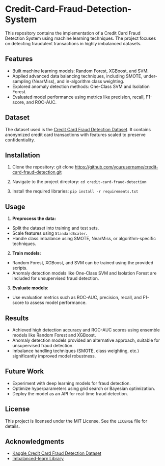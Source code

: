 # Credit-Card-Fraud-Detection-System

This repository contains the implementation of a Credit Card Fraud Detection System using machine learning techniques. The project focuses on detecting fraudulent transactions in highly imbalanced datasets.

## Features
- Built machine learning models: Random Forest, XGBoost, and SVM.
- Applied advanced data balancing techniques, including SMOTE, under-sampling (NearMiss), and in-algorithm class weighting.
- Explored anomaly detection methods: One-Class SVM and Isolation Forest.
- Evaluated model performance using metrics like precision, recall, F1-score, and ROC-AUC.

## Dataset
The dataset used is the [Credit Card Fraud Detection Dataset](https://www.kaggle.com/datasets/mlg-ulb/creditcardfraud). It contains anonymized credit card transactions with features scaled to preserve confidentiality.

## Installation
1. Clone the repository:
   git clone https://github.com/yourusername/credit-card-fraud-detection.git

2. Navigate to the project directory:
    `cd credit-card-fraud-detection`
   
3. Install the required libraries:
    `pip install -r requirements.txt`


## Usage
1. **Preprocess the data:**
- Split the dataset into training and test sets.
- Scale features using `StandardScaler`.
- Handle class imbalance using SMOTE, NearMiss, or algorithm-specific techniques.

2. **Train models:**
- Random Forest, XGBoost, and SVM can be trained using the provided scripts.
- Anomaly detection models like One-Class SVM and Isolation Forest are included for unsupervised fraud detection.

3. **Evaluate models:**
- Use evaluation metrics such as ROC-AUC, precision, recall, and F1-score to assess model performance.


## Results
- Achieved high detection accuracy and ROC-AUC scores using ensemble models like Random Forest and XGBoost.
- Anomaly detection models provided an alternative approach, suitable for unsupervised fraud detection.
- Imbalance handling techniques (SMOTE, class weighting, etc.) significantly improved model robustness.

## Future Work
- Experiment with deep learning models for fraud detection.
- Optimize hyperparameters using grid search or Bayesian optimization.
- Deploy the model as an API for real-time fraud detection.

## License
This project is licensed under the MIT License. See the `LICENSE` file for details.

## Acknowledgments
- [Kaggle Credit Card Fraud Detection Dataset](https://www.kaggle.com/datasets/mlg-ulb/creditcardfraud)
- [Imbalanced-learn Library](https://imbalanced-learn.org/stable/)
